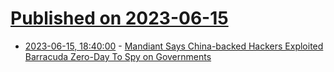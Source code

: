 # [Published on 2023-06-15](index.md)

* [2023-06-15, 18:40:00](https://it.slashdot.org/story/23/06/15/153251/mandiant-says-china-backed-hackers-exploited-barracuda-zero-day-to-spy-on-governments?utm_source=rss1.0mainlinkanon&utm_medium=feed) - [Mandiant Says China-backed Hackers Exploited Barracuda Zero-Day To Spy on Governments](https://it.slashdot.org/story/23/06/15/153251/mandiant-says-china-backed-hackers-exploited-barracuda-zero-day-to-spy-on-governments?utm_source=rss1.0mainlinkanon&utm_medium=feed)
